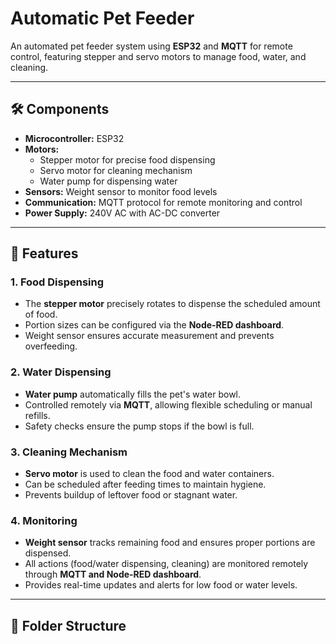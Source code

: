# Automatic Pet Feeder

An automated pet feeder system using **ESP32** and **MQTT** for remote control, featuring stepper and servo motors to manage food, water, and cleaning.

---

## 🛠️ Components

- **Microcontroller:** ESP32  
- **Motors:**  
  - Stepper motor for precise food dispensing  
  - Servo motor for cleaning mechanism  
  - Water pump for dispensing water  
- **Sensors:** Weight sensor to monitor food levels  
- **Communication:** MQTT protocol for remote monitoring and control  
- **Power Supply:** 240V AC with AC-DC converter  

---

## 📌 Features

### 1. Food Dispensing
- The **stepper motor** precisely rotates to dispense the scheduled amount of food.  
- Portion sizes can be configured via the **Node-RED dashboard**.  
- Weight sensor ensures accurate measurement and prevents overfeeding.  

### 2. Water Dispensing
- **Water pump** automatically fills the pet's water bowl.  
- Controlled remotely via **MQTT**, allowing flexible scheduling or manual refills.  
- Safety checks ensure the pump stops if the bowl is full.  

### 3. Cleaning Mechanism
- **Servo motor** is used to clean the food and water containers.  
- Can be scheduled after feeding times to maintain hygiene.  
- Prevents buildup of leftover food or stagnant water.  

### 4. Monitoring
- **Weight sensor** tracks remaining food and ensures proper portions are dispensed.  
- All actions (food/water dispensing, cleaning) are monitored remotely through **MQTT and Node-RED dashboard**.  
- Provides real-time updates and alerts for low food or water levels.  

---

## 📂 Folder Structure

